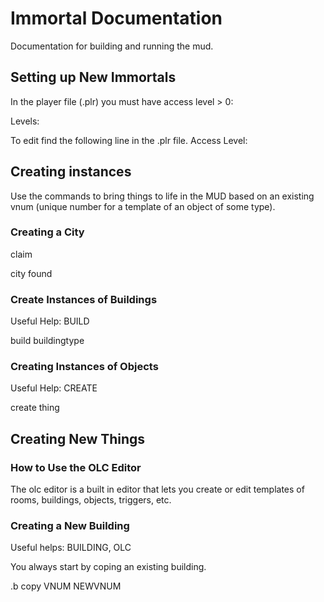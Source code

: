 # Immortal Documentation

Documentation for building and running the mud.

## Setting up New Immortals

In the player file (.plr) you must have access level > 0:

Levels: 

To edit find the following line in the .plr file.
Access Level:

## Creating instances

Use the commands to bring things to life in the MUD based on an existing vnum (unique number for a template of an object of some type).

### Creating a City

claim

city found

### Create Instances of Buildings

Useful Help: BUILD

build buildingtype

### Creating Instances of Objects

Useful Help: CREATE

create thing

## Creating New Things

### How to Use the OLC Editor

The olc editor is a built in editor that lets you create or edit templates of rooms, buildings, objects, triggers, etc.

### Creating a New Building

Useful helps: BUILDING, OLC

You always start by coping an existing building.

.b copy VNUM NEWVNUM